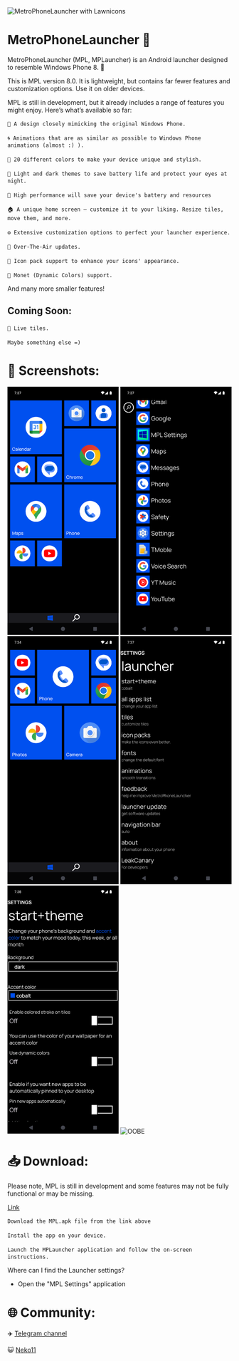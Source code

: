 <img src='/screenshots/mpl.jpg' width='1000' alt="MetroPhoneLauncher with Lawnicons">

# MetroPhoneLauncher 📱

MetroPhoneLauncher (MPL, MPLauncher) is an Android launcher designed to resemble Windows Phone 8. 🌟

This is MPL version 8.0. It is lightweight, but contains far fewer features and customization options. Use it on older devices.

MPL is still in development, but it already includes a range of features you might enjoy. Here’s what’s available so far:

    🎨 A design closely mimicking the original Windows Phone.
    
    🌀 Animations that are as similar as possible to Windows Phone animations (almost :) ).
    
    🌈 20 different colors to make your device unique and stylish.
    
    🌙 Light and dark themes to save battery life and protect your eyes at night.

    🔋 High performance will save your device's battery and resources
    
    🏠 A unique home screen — customize it to your liking. Resize tiles, move them, and more.
    
    ⚙️ Extensive customization options to perfect your launcher experience.
    
    🔄 Over-The-Air updates.
    
    🎨 Icon pack support to enhance your icons' appearance.
    
    🎨 Monet (Dynamic Colors) support.

And many more smaller features!

## Coming Soon:

    🌠 Live tiles.
    
    Maybe something else =)

# 📸 Screenshots:
<div>
  <img src='/screenshots/tiles.png' width='250' alt="Tiles">
  <img src='/screenshots/allapps.png' width='250' alt="All Apps">
  <img src='/screenshots/tiles2.png' width='250' alt="Tiles 2">
  <img src='/screenshots/settings.png' width='250' alt="Settings">
  <img src='/screenshots/settings_theme.png' width='250' alt="Theme settings">
  <img src='/screenshots/oobe.jpg' width='250' alt="OOBE">
</div>

# 📥 Download:

Please note, MPL is still in development and some features may not be fully functional or may be missing.

[Link](https://github.com/queuejw/MetroPhoneLauncher/releases/latest)

    Download the MPL.apk file from the link above

    Install the app on your device.

    Launch the MPLauncher application and follow the on-screen instructions.

Where can I find the Launcher settings?

- Open the "MPL Settings" application

# 🌐 Community:

:airplane: [Telegram channel](https://t.me/mplauncher)

:smiley_cat: [Neko11](https://github.com/queuejw/Neko11)